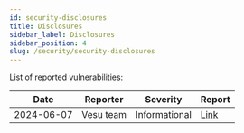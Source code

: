 ```yaml
---
id: security-disclosures
title: Disclosures
sidebar_label: Disclosures
sidebar_position: 4
slug: /security/security-disclosures
---
```


List of reported vulnerabilities:

| **Date**   | **Reporter** | **Severity**  | **Report**                                  |
| ---------- | ------------ | ------------- | ------------------------------------------- |
| 2024-06-07 | Vesu team    | Informational | [Link](/security/Disclosures-report/report) |
